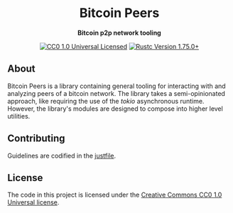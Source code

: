 <div align="center">
  <h1>Bitcoin Peers</h1>
  <p>
    <strong>Bitcoin p2p network tooling</strong>
  </p>

  <p>
    <a href="https://github.com/nyonson/bitcoin-peers/blob/master/LICENSE"><img alt="CC0 1.0 Universal Licensed" src="https://img.shields.io/badge/license-CC0--1.0-blue.svg"/></a>
    <a href="https://blog.rust-lang.org/2023/12/28/Rust-1.75.0/"><img alt="Rustc Version 1.75.0+" src="https://img.shields.io/badge/rustc-1.75.0%2B-lightgrey.svg"/></a>
  </p>
</div>

## About

Bitcoin Peers is a library containing general tooling for interacting with and analyzing peers of a bitcoin network. The library takes a semi-opinionated approach, like requiring the use of the *tokio* asynchronous runtime. However, the library's modules are designed to compose into higher level utilities.

## Contributing

Guidelines are codified in the [justfile](justfile).

## License

The code in this project is licensed under the [Creative Commons CC0 1.0 Universal license](LICENSE).

